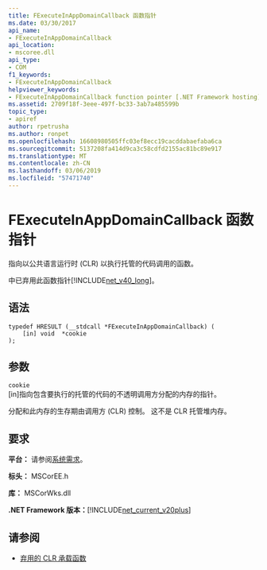 ```yaml
---
title: FExecuteInAppDomainCallback 函数指针
ms.date: 03/30/2017
api_name:
- FExecuteInAppDomainCallback
api_location:
- mscoree.dll
api_type:
- COM
f1_keywords:
- FExecuteInAppDomainCallback
helpviewer_keywords:
- FExecuteInAppDomainCallback function pointer [.NET Framework hosting]
ms.assetid: 2709f18f-3eee-497f-bc33-3ab7a485599b
topic_type:
- apiref
author: rpetrusha
ms.author: ronpet
ms.openlocfilehash: 16608980505ffc03ef8ecc19cacddabaefaba6ca
ms.sourcegitcommit: 5137208fa414d9ca3c58cdfd2155ac81bc89e917
ms.translationtype: MT
ms.contentlocale: zh-CN
ms.lasthandoff: 03/06/2019
ms.locfileid: "57471740"
---
```

# <a name="fexecuteinappdomaincallback-function-pointer"></a>FExecuteInAppDomainCallback 函数指针
指向以公共语言运行时 (CLR) 以执行托管的代码调用的函数。  
  
 中已弃用此函数指针[!INCLUDE[net_v40_long](../../../../includes/net-v40-long-md.md)]。  
  
## <a name="syntax"></a>语法  
  
```  
typedef HRESULT (__stdcall *FExecuteInAppDomainCallback) (  
    [in] void  *cookie  
);  
```  
  
## <a name="parameters"></a>参数  
 `cookie`  
 [in]指向包含要执行的托管的代码的不透明调用方分配的内存的指针。  
  
 分配和此内存的生存期由调用方 (CLR) 控制。 这不是 CLR 托管堆内存。  
  
## <a name="requirements"></a>要求  
 **平台：** 请参阅[系统需求](../../../../docs/framework/get-started/system-requirements.md)。  
  
 **标头：** MSCorEE.h  
  
 **库：** MSCorWks.dll  
  
 **.NET Framework 版本：**[!INCLUDE[net_current_v20plus](../../../../includes/net-current-v20plus-md.md)]  
  
## <a name="see-also"></a>请参阅
- [弃用的 CLR 承载函数](../../../../docs/framework/unmanaged-api/hosting/deprecated-clr-hosting-functions.md)
